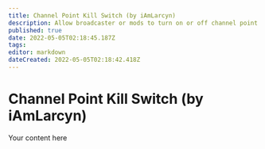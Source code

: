 ```yaml
---
title: Channel Point Kill Switch (by iAmLarcyn)
description: Allow broadcaster or mods to turn on or off channel point rewards.
published: true
date: 2022-05-05T02:18:45.187Z
tags: 
editor: markdown
dateCreated: 2022-05-05T02:18:42.418Z
---
```


# Channel Point Kill Switch (by iAmLarcyn)
Your content here